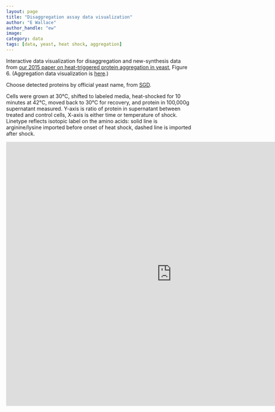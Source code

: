 ```yaml
---
layout: page
title: "Disaggregation assay data visualization"
author: "E Wallace"
author_handle: "ew"
image: 
category: data
tags: [data, yeast, heat shock, aggregation]
---
```


Interactive data visualization for disaggregation and new-synthesis data from [our 2015 paper on heat-triggered protein aggregation in yeast][1], Figure 6. (Aggregation data visualization is [here][2].)
	
Choose detected proteins by official yeast name, from [SGD](http://www.yeastgenome.org/).

Cells were grown at 30&deg;C, shifted to labeled media, heat-shocked for 10 minutes at 42&deg;C, moved back to 30&deg;C for recovery, and protein in 100,000g supernatant measured. Y-axis is ratio of protein in supernatant between treated and control cells, X-axis is either time or temperature of shock. Linetype reflects isotopic label on the amino acids: solid line is arginine/lysine imported before onset of heat shock, dashed line is imported after shock.

<iframe width="900" height="720" src="https://dadrummond.shinyapps.io/ratiosup_shiny/" frameborder="0"> </iframe>

[1]: /papers/paper/endogenous-aggregates
[2]: /data/heat-aggregation-yeast-visualization